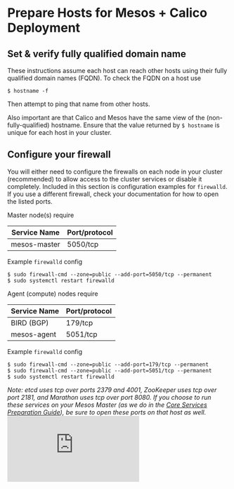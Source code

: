 # Prepare Hosts for Mesos + Calico Deployment 

## Set & verify fully qualified domain name
These instructions assume each host can reach other hosts using their fully qualified domain names (FQDN).  To check the FQDN on a host use

    $ hostname -f

Then attempt to ping that name from other hosts.

Also important are that Calico and Mesos have the same view of the (non-fully-qualified) hostname.  Ensure that the value returned by `$ hostname` is unique for each host in your cluster.

## Configure your firewall
You will either need to configure the firewalls on each node in your cluster (recommended) to allow access to the cluster services or disable it completely.  Included in this section is configuration examples for `firewalld`.  If you use a different firewall, check your documentation for how to open the listed ports.

Master node(s) require

| Service Name | Port/protocol     |
|--------------|-------------------|
| mesos-master | 5050/tcp          |

Example `firewalld` config

    $ sudo firewall-cmd --zone=public --add-port=5050/tcp --permanent
    $ sudo systemctl restart firewalld

Agent (compute) nodes require

| Service Name | Port/protocol     |
|--------------|-------------------|
| BIRD (BGP)   | 179/tcp           |
| mesos-agent  | 5051/tcp          |

Example `firewalld` config

    $ sudo firewall-cmd --zone=public --add-port=179/tcp --permanent
    $ sudo firewall-cmd --zone=public --add-port=5051/tcp --permanent
    $ sudo systemctl restart firewalld

*Note: etcd uses tcp over ports 2379 and 4001, ZooKeeper uses tcp over port 2181, and Marathon uses tcp over port 8080. If you choose to run these services on your Mesos Master (as we do in the [Core Services Preparation Guide](PrepareCoreServices.md)), be sure to open these ports on that host as well.*
[![Analytics](https://ga-beacon.appspot.com/UA-52125893-3/calico-docker/docs/mesos/PrepareHosts.md?pixel)](https://github.com/igrigorik/ga-beacon)
